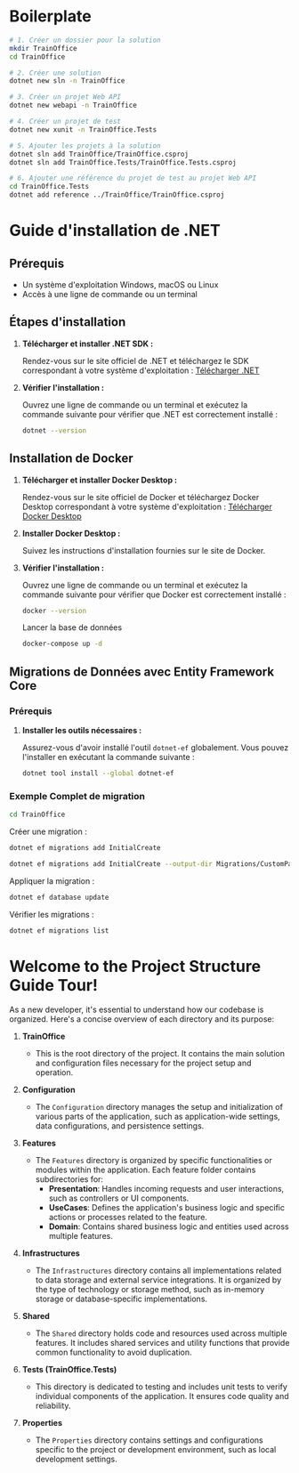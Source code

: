 # Boilerplate

```sh
# 1. Créer un dossier pour la solution
mkdir TrainOffice
cd TrainOffice

# 2. Créer une solution
dotnet new sln -n TrainOffice

# 3. Créer un projet Web API
dotnet new webapi -n TrainOffice

# 4. Créer un projet de test
dotnet new xunit -n TrainOffice.Tests

# 5. Ajouter les projets à la solution
dotnet sln add TrainOffice/TrainOffice.csproj
dotnet sln add TrainOffice.Tests/TrainOffice.Tests.csproj

# 6. Ajouter une référence du projet de test au projet Web API
cd TrainOffice.Tests
dotnet add reference ../TrainOffice/TrainOffice.csproj
```

# Guide d'installation de .NET

## Prérequis

- Un système d'exploitation Windows, macOS ou Linux
- Accès à une ligne de commande ou un terminal

## Étapes d'installation

1. **Télécharger et installer .NET SDK :**

   Rendez-vous sur le site officiel de .NET et téléchargez le SDK correspondant à votre système d'exploitation : [Télécharger .NET](https://dotnet.microsoft.com/download)

2. **Vérifier l'installation :**

   Ouvrez une ligne de commande ou un terminal et exécutez la commande suivante pour vérifier que .NET est correctement installé :

   ```sh
   dotnet --version
   ```

## Installation de Docker

1. **Télécharger et installer Docker Desktop :**

   Rendez-vous sur le site officiel de Docker et téléchargez Docker Desktop correspondant à votre système d'exploitation : [Télécharger Docker Desktop](https://www.docker.com/products/docker-desktop)

2. **Installer Docker Desktop :**

   Suivez les instructions d'installation fournies sur le site de Docker.

3. **Vérifier l'installation :**

   Ouvrez une ligne de commande ou un terminal et exécutez la commande suivante pour vérifier que Docker est correctement installé :

   ```sh
   docker --version
   ```

   Lancer la base de données

   ```sh
   docker-compose up -d
   ```

## Migrations de Données avec Entity Framework Core

### Prérequis

1. **Installer les outils nécessaires :**

   Assurez-vous d'avoir installé l'outil `dotnet-ef` globalement. Vous pouvez l'installer en exécutant la commande suivante :

   ```sh
   dotnet tool install --global dotnet-ef 
   ```

### Exemple Complet de migration

   ```sh
   cd TrainOffice
   ```

Créer une migration :

   ```sh
   dotnet ef migrations add InitialCreate
   ```

   ```sh
   dotnet ef migrations add InitialCreate --output-dir Migrations/CustomPath
   ```
   


Appliquer la migration :

   ```sh
   dotnet ef database update
   ```

Vérifier les migrations :

   ```sh
   dotnet ef migrations list
   ```
# Welcome to the Project Structure Guide Tour!

As a new developer, it's essential to understand how our codebase is organized. Here's a concise overview of each directory and its purpose:

1. **TrainOffice**
   - This is the root directory of the project. It contains the main solution and configuration files necessary for the project setup and operation.

2. **Configuration**
   - The `Configuration` directory manages the setup and initialization of various parts of the application, such as application-wide settings, data configurations, and persistence settings.

3. **Features**
   - The `Features` directory is organized by specific functionalities or modules within the application. Each feature folder contains subdirectories for:
     - **Presentation**: Handles incoming requests and user interactions, such as controllers or UI components.
     - **UseCases**: Defines the application's business logic and specific actions or processes related to the feature.
     - **Domain**: Contains shared business logic and entities used across multiple features.

4. **Infrastructures**
   - The `Infrastructures` directory contains all implementations related to data storage and external service integrations. It is organized by the type of technology or storage method, such as in-memory storage or database-specific implementations.

5. **Shared**
   - The `Shared` directory holds code and resources used across multiple features. It includes shared services and utility functions that provide common functionality to avoid duplication.

6. **Tests (TrainOffice.Tests)**
   - This directory is dedicated to testing and includes unit tests to verify individual components of the application. It ensures code quality and reliability.

7. **Properties**
   - The `Properties` directory contains settings and configurations specific to the project or development environment, such as local development settings.
